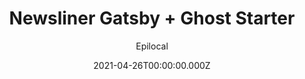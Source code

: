---
title: Newsliner Gatsby + Ghost Starter
github: https://github.com/epilocal/newsliner-gatsby
demo: https://newsliner-gatsby.epilocal.com/
author: Epilocal
ssg:
  - Gatsby
cms:
  - Ghost
date: 2021-04-26T00:00:00.000Z
description: >-
  A starter template for Ghost & Gatsby brought to you by Epilocal as part of
  the NewsCloud project to support local news
draft: true
publish_date: '2021-03-30T14:55:55Z'
update_date: '2021-09-08T07:50:35Z'
github_star: 14
github_fork: 10
---